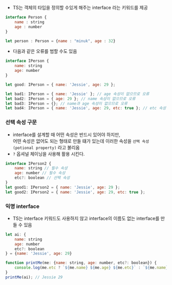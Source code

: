 - TS는 객체의 타입을 정의할 수있게 해주는 interface 라는 키워드를 제공

```javascript
interface Person {
    name : string
    age : number
}

let person : Person = {name : "minuk", age : 32}
```

- 다음과 같은 오류를 범할 수도 있음

```javascript
interface IPerson {
    name: string
    age: number
}

let good: IPerson = { name: 'Jessie', age: 29 };

let bad1: IPerson = { name: 'Jessie' }; // age 속성이 없으므로 오류
let bad2: IPerson = { age: 29 }; // name 속성이 없으므로 오류
let bad3: IPerson = {}; // name과 age 속성이 없으므로 오류
let bad4: IPerson = { name: 'Jessie', age: 29, etc: true }; // etc 속성이 있어서 오류
```

### 선택 속성 구문

- interface를 설계할 때 어떤 속성은 반드시 있어야 하지만,<br>
  어떤 속성은 없어도 되는 형태로 만들 떄가 있는데 이러한 속성을 `선택 속성 (potional property)` 라고 불리움
- `?` 옵셔널 체이닝을 사용해 활용 시킨다.

```javascript
interface IPerson2 {
    name: string // 필수 속성
    age: number // 필수 속성
    etc?: boolean // 선택 속성
}
let good1: IPerson2 = { name: 'Jessie', age: 29 };
let good2: IPerson2 = { name: 'Jessie', age: 29, etc: true };
```

### 익명 interface

- TS는 interface 키워드도 사용하지 않고 interface의 이름도 없는 interface를 만들 수 있음

```javascript
let ai: {
    name: string
    age: number
    etc?: boolean
} = {name: 'Jessie', age: 29}

function printMe(me: {name: string, age: number, etc?: boolean}) {
    console.log(me.etc ? `${me.name} ${me.age} ${me.etc}` : `${me.name} ${me.age}`)
}
printMe(ai); // Jessie 29
```
